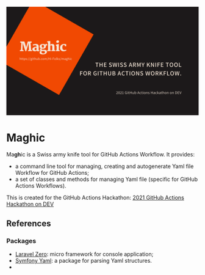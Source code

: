 ![Maghic](./maghic-cover.png)
# Maghic
Ma**gh**ic is a Swiss army knife tool for GitHub Actions Workflow.
It provides:
- a command line tool for managing, creating and autogenerate Yaml file Workflow for GitHub Actions;
- a set of classes and methods for managing Yaml file (specific for GitHub Actions Workflows).

This is created for the GitHub Actions Hackathon: [2021 GitHub Actions Hackathon on DEV](https://dev.to/devteam/join-us-for-the-2021-github-actions-hackathon-on-dev-4hn4)

## References

### Packages
- [Laravel Zero](https://laravel-zero.com/): micro framework for console application; 
- [Symfony Yaml](https://symfony.com/doc/current/components/yaml.html): a package for parsing Yaml structures.
- 
